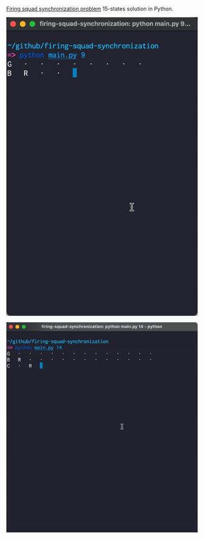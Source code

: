 [Firing squad synchronization problem](https://en.wikipedia.org/wiki/Firing_squad_synchronization_problem)
15-states solution in Python.

![](./fssp-9.gif)

![](./fssp-14.gif)
